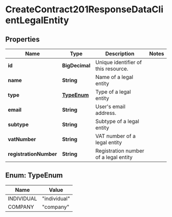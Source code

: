 

# CreateContract201ResponseDataClientLegalEntity


## Properties

| Name | Type | Description | Notes |
|------------ | ------------- | ------------- | -------------|
|**id** | **BigDecimal** | Unique identifier of this resource. |  |
|**name** | **String** | Name of a legal entity |  |
|**type** | [**TypeEnum**](#TypeEnum) | Type of a legal entity |  |
|**email** | **String** | User&#39;s email address. |  |
|**subtype** | **String** | Subtype of a legal entity |  |
|**vatNumber** | **String** | VAT number of a legal entity |  |
|**registrationNumber** | **String** | Registration number of a legal entity |  |



## Enum: TypeEnum

| Name | Value |
|---- | -----|
| INDIVIDUAL | &quot;individual&quot; |
| COMPANY | &quot;company&quot; |



